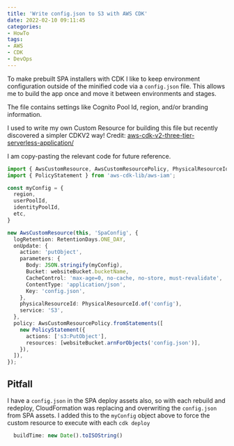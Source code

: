 ```yaml
---
title: 'Write config.json to S3 with AWS CDK'
date: 2022-02-10 09:11:45
categories:
- HowTo
tags:
- AWS
- CDK
- DevOps
---
```


To make prebuilt SPA installers with CDK I like to keep environment configuration outside of the minified code via a `config.json` file. This allows me to build the app once and move it between environments and stages.

<!-- more -->

The file contains settings like Cognito Pool Id, region, and/or branding information.

I used to write my own Custom Resource for building this file but recently discovered a simpler CDKV2 way! Credit: [aws-cdk-v2-three-tier-serverless-application/](https://www.freecodecamp.org/news/aws-cdk-v2-three-tier-serverless-application/)

I am copy-pasting the relevant code for future reference.

```typescript
import { AwsCustomResource, AwsCustomResourcePolicy, PhysicalResourceId } from 'aws-cdk-lib/custom-resources';
import { PolicyStatement } from 'aws-cdk-lib/aws-iam';

const myConfig = {
  region,
  userPoolId,
  identityPoolId,
  etc,
}

new AwsCustomResource(this, 'SpaConfig', {
  logRetention: RetentionDays.ONE_DAY,
  onUpdate: {
    action: 'putObject',
    parameters: {
      Body: JSON.stringify(myConfig),
      Bucket: websiteBucket.bucketName,
      CacheControl: 'max-age=0, no-cache, no-store, must-revalidate',
      ContentType: 'application/json',
      Key: 'config.json',
    },
    physicalResourceId: PhysicalResourceId.of('config'),
    service: 'S3',
  },
  policy: AwsCustomResourcePolicy.fromStatements([
    new PolicyStatement({
      actions: ['s3:PutObject'],
      resources: [websiteBucket.arnForObjects('config.json')],
    }),
  ]),
});

```

## Pitfall

I have a `config.json` in the SPA deploy assets also, so with each rebuild and redeploy, CloudFormation was replacing and overwriting the `config.json` from SPA assets. I added this to the `myConfig` object above to force the custom resource to execute with each `cdk deploy`

```typescript
  buildTime: new Date().toISOString()
```
